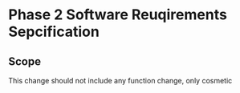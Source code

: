 # Phase 2 Software Reuqirements Sepcification

## Scope
This change should not include any function change, only cosmetic

